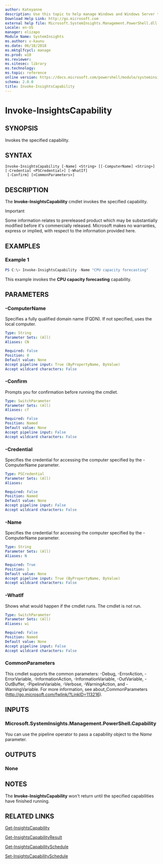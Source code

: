 ```yaml
---
author: Kateyanne
description: Use this topic to help manage Windows and Windows Server technologies with Windows PowerShell.
Download Help Link: http://go.microsoft.com
external help file: Microsoft.SystemInsights.Management.PowerShell.dll-help.xml
Locale: en-US
manager: elizapo
Module Name: SystemInsights
ms.author: v-kaunu
ms.date: 06/18/2018
ms.mktglfcycl: manage
ms.prod: w10
ms.reviewer:
ms.sitesec: library
ms.technology:
ms.topic: reference
online version: https://docs.microsoft.com/powershell/module/systeminsights/invoke-insightscapability?view=windowsserver2016-ps&wt.mc_id=ps-gethelp
schema: 2.0.0
title: Invoke-InsightsCapability
---
```



# Invoke-InsightsCapability

## SYNOPSIS
Invokes the specified capability.

## SYNTAX

```
Invoke-InsightsCapability [-Name] <String> [[-ComputerName] <String>] [-Credential <PSCredential>] [-WhatIf]
 [-Confirm] [<CommonParameters>]
```

## DESCRIPTION
The **Invoke-InsightsCapability** cmdlet invokes the specified capability.

>[!IMPORTANT]
>Some information relates to prereleased product which may be substantially modified before it's commercially released. Microsoft makes no warranties, express or implied, with respect to the information provided here.

## EXAMPLES

### Example 1
```powershell
PS C:\> Invoke-InsightsCapability -Name "CPU capacity forecasting"
```

This example invokes the **CPU capacity forecasting** capability.

## PARAMETERS

### -ComputerName
Specifies a fully qualified domain name (FQDN). If not specified, uses the local computer.

```yaml
Type: String
Parameter Sets: (All)
Aliases: CN

Required: False
Position: 0
Default value: None
Accept pipeline input: True (ByPropertyName, ByValue)
Accept wildcard characters: False
```

### -Confirm
Prompts you for confirmation before running the cmdlet.

```yaml
Type: SwitchParameter
Parameter Sets: (All)
Aliases: cf

Required: False
Position: Named
Default value: None
Accept pipeline input: False
Accept wildcard characters: False
```

### -Credential
Specifies the credential for accessing the computer specified by the -ComputerName parameter.

```yaml
Type: PSCredential
Parameter Sets: (All)
Aliases:

Required: False
Position: Named
Default value: None
Accept pipeline input: False
Accept wildcard characters: False
```

### -Name
Specifies the credential for accessing the computer specified by the -ComputerName parameter.

```yaml
Type: String
Parameter Sets: (All)
Aliases: N

Required: True
Position: 1
Default value: None
Accept pipeline input: True (ByPropertyName, ByValue)
Accept wildcard characters: False
```

### -WhatIf
Shows what would happen if the cmdlet runs.
The cmdlet is not run.

```yaml
Type: SwitchParameter
Parameter Sets: (All)
Aliases: wi

Required: False
Position: Named
Default value: None
Accept pipeline input: False
Accept wildcard characters: False
```

### CommonParameters
This cmdlet supports the common parameters: -Debug, -ErrorAction, -ErrorVariable, -InformationAction, -InformationVariable, -OutVariable, -OutBuffer, -PipelineVariable, -Verbose, -WarningAction, and -WarningVariable.
For more information, see about_CommonParameters (http://go.microsoft.com/fwlink/?LinkID=113216).

## INPUTS

### Microsoft.SystemInsights.Management.PowerShell.Capability

You can use the pipeline operator to pass a capability object to the *Name* parameter.

## OUTPUTS

### None

## NOTES
The **Invoke-InsightsCapability** won't return until the specified capabilities have finished running.

## RELATED LINKS
[Get-InsightsCapability](get-insightscapability.md)

[Get-InsightsCapabilityResult](get-insightscapabilityresult.md)

[Get-InsightsCapabilitySchedule](get-insightscapabilityschedule.md)

[Set-InsightsCapabilitySchedule](set-insightscapabilityschedule.md)
